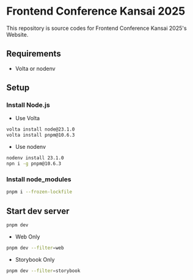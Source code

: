 # Frontend Conference Kansai 2025

This repository is source codes for Frontend Conference Kansai 2025's Website.

## Requirements

- Volta or nodenv

## Setup

### Install Node.js

- Use Volta

```bash
volta install node@23.1.0
volta install pnpm@10.6.3
```
- Use nodenv

```bash
nodenv install 23.1.0
npn i -g pnpm@10.6.3
```

### Install node_modules

```bash
pnpm i --frozen-lockfile
```

## Start dev server

```bash
pnpm dev
```

- Web Only

```bash
pnpm dev --filter=web
```

- Storybook Only
```bash
pnpm dev --filter=storybook
```
